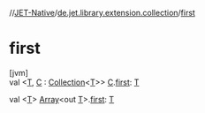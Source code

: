 //[JET-Native](../../index.md)/[de.jet.library.extension.collection](index.md)/[first](first.md)

# first

[jvm]\
val &lt;[T](first.md), [C](first.md) : [Collection](https://kotlinlang.org/api/latest/jvm/stdlib/kotlin.collections/-collection/index.html)&lt;[T](first.md)&gt;&gt; [C](first.md).[first](first.md): [T](first.md)

val &lt;[T](first.md)&gt; [Array](https://kotlinlang.org/api/latest/jvm/stdlib/kotlin/-array/index.html)&lt;out [T](first.md)&gt;.[first](first.md): [T](first.md)
